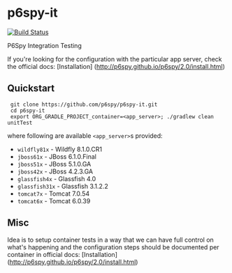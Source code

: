 p6spy-it
========

[![Build Status](https://secure.travis-ci.org/p6spy/p6spy-it.png?branch=master)](http://travis-ci.org/p6spy/p6spy-it)   

P6Spy Integration Testing

If you're looking for the configuration with the particular app server, check the official docs: [Installation] (http://p6spy.github.io/p6spy/2.0/install.html)

Quickstart
----------

     git clone https://github.com/p6spy/p6spy-it.git
     cd p6spy-it
     export ORG_GRADLE_PROJECT_container=<app_server>; ./gradlew clean unitTest
     
where following are available `<app_server>`s provided:
  * `wildfly81x` - Wildfly 8.1.0.CR1
  * `jboss61x` - JBoss 6.1.0.Final
  * `jboss51x` - JBoss 5.1.0.GA
  * `jboss42x` - JBoss 4.2.3.GA
  * `glassfish4x` - Glassfish 4.0
  * `glassfish31x` - Glassfish 3.1.2.2
  * `tomcat7x` - Tomcat 7.0.54
  * `tomcat6x` - Tomcat 6.0.39

Misc
----

Idea is to setup container tests in a way that we can have full control on what's happening and the configuration steps should be documented per container in official docs: [Installation] (http://p6spy.github.io/p6spy/2.0/install.html)   